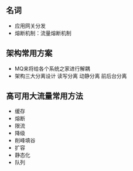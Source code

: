 ## 名词
* 应用网关分发
* 熔断机制：流量熔断机制

## 架构常用方案

* MQ来将给各个系统之家进行解耦
* 架构三大分离设计  读写分离  动静分离  前后台分离
  
## 高可用大流量常用方法
* 缓存
* 熔断
* 限流
* 降级
* 削峰填谷
* 扩容
* 静态化
* 队列

